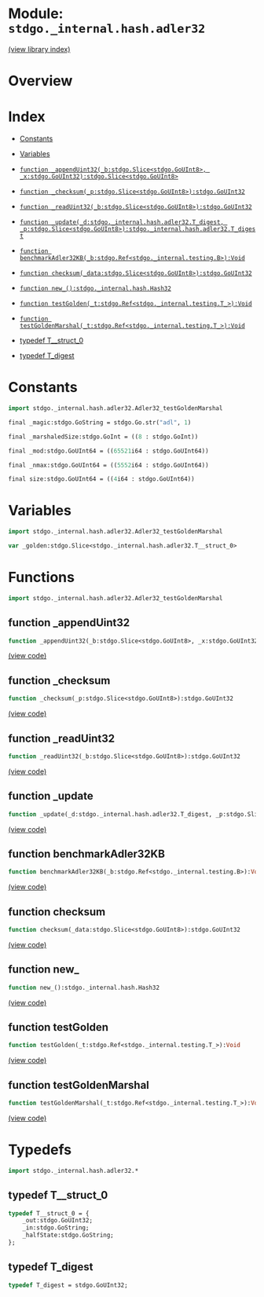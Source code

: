 # Module: `stdgo._internal.hash.adler32`

[(view library index)](../../../stdgo.md)


# Overview


# Index


- [Constants](<#constants>)

- [Variables](<#variables>)

- [`function _appendUint32(_b:stdgo.Slice<stdgo.GoUInt8>, _x:stdgo.GoUInt32):stdgo.Slice<stdgo.GoUInt8>`](<#function-_appenduint32>)

- [`function _checksum(_p:stdgo.Slice<stdgo.GoUInt8>):stdgo.GoUInt32`](<#function-_checksum>)

- [`function _readUint32(_b:stdgo.Slice<stdgo.GoUInt8>):stdgo.GoUInt32`](<#function-_readuint32>)

- [`function _update(_d:stdgo._internal.hash.adler32.T_digest, _p:stdgo.Slice<stdgo.GoUInt8>):stdgo._internal.hash.adler32.T_digest`](<#function-_update>)

- [`function benchmarkAdler32KB(_b:stdgo.Ref<stdgo._internal.testing.B>):Void`](<#function-benchmarkadler32kb>)

- [`function checksum(_data:stdgo.Slice<stdgo.GoUInt8>):stdgo.GoUInt32`](<#function-checksum>)

- [`function new_():stdgo._internal.hash.Hash32`](<#function-new_>)

- [`function testGolden(_t:stdgo.Ref<stdgo._internal.testing.T_>):Void`](<#function-testgolden>)

- [`function testGoldenMarshal(_t:stdgo.Ref<stdgo._internal.testing.T_>):Void`](<#function-testgoldenmarshal>)

- [typedef T\_\_struct\_0](<#typedef-t__struct_0>)

- [typedef T\_digest](<#typedef-t_digest>)

# Constants


```haxe
import stdgo._internal.hash.adler32.Adler32_testGoldenMarshal
```


```haxe
final _magic:stdgo.GoString = stdgo.Go.str("adl", 1)
```


```haxe
final _marshaledSize:stdgo.GoInt = ((8 : stdgo.GoInt))
```


```haxe
final _mod:stdgo.GoUInt64 = ((65521i64 : stdgo.GoUInt64))
```


```haxe
final _nmax:stdgo.GoUInt64 = ((5552i64 : stdgo.GoUInt64))
```


```haxe
final size:stdgo.GoUInt64 = ((4i64 : stdgo.GoUInt64))
```


# Variables


```haxe
import stdgo._internal.hash.adler32.Adler32_testGoldenMarshal
```


```haxe
var _golden:stdgo.Slice<stdgo._internal.hash.adler32.T__struct_0>
```


# Functions


```haxe
import stdgo._internal.hash.adler32.Adler32_testGoldenMarshal
```


## function \_appendUint32


```haxe
function _appendUint32(_b:stdgo.Slice<stdgo.GoUInt8>, _x:stdgo.GoUInt32):stdgo.Slice<stdgo.GoUInt8>
```


[\(view code\)](<./Adler32_testGoldenMarshal.hx#L2>)


## function \_checksum


```haxe
function _checksum(_p:stdgo.Slice<stdgo.GoUInt8>):stdgo.GoUInt32
```


[\(view code\)](<./Adler32_testGoldenMarshal.hx#L2>)


## function \_readUint32


```haxe
function _readUint32(_b:stdgo.Slice<stdgo.GoUInt8>):stdgo.GoUInt32
```


[\(view code\)](<./Adler32_testGoldenMarshal.hx#L2>)


## function \_update


```haxe
function _update(_d:stdgo._internal.hash.adler32.T_digest, _p:stdgo.Slice<stdgo.GoUInt8>):stdgo._internal.hash.adler32.T_digest
```


[\(view code\)](<./Adler32_testGoldenMarshal.hx#L2>)


## function benchmarkAdler32KB


```haxe
function benchmarkAdler32KB(_b:stdgo.Ref<stdgo._internal.testing.B>):Void
```


[\(view code\)](<./Adler32_testGoldenMarshal.hx#L2>)


## function checksum


```haxe
function checksum(_data:stdgo.Slice<stdgo.GoUInt8>):stdgo.GoUInt32
```


[\(view code\)](<./Adler32_testGoldenMarshal.hx#L2>)


## function new\_


```haxe
function new_():stdgo._internal.hash.Hash32
```


[\(view code\)](<./Adler32_testGoldenMarshal.hx#L2>)


## function testGolden


```haxe
function testGolden(_t:stdgo.Ref<stdgo._internal.testing.T_>):Void
```


[\(view code\)](<./Adler32_testGoldenMarshal.hx#L2>)


## function testGoldenMarshal


```haxe
function testGoldenMarshal(_t:stdgo.Ref<stdgo._internal.testing.T_>):Void
```


[\(view code\)](<./Adler32_testGoldenMarshal.hx#L2>)


# Typedefs


```haxe
import stdgo._internal.hash.adler32.*
```


## typedef T\_\_struct\_0


```haxe
typedef T__struct_0 = {
	_out:stdgo.GoUInt32;
	_in:stdgo.GoString;
	_halfState:stdgo.GoString;
};
```


## typedef T\_digest


```haxe
typedef T_digest = stdgo.GoUInt32;
```


